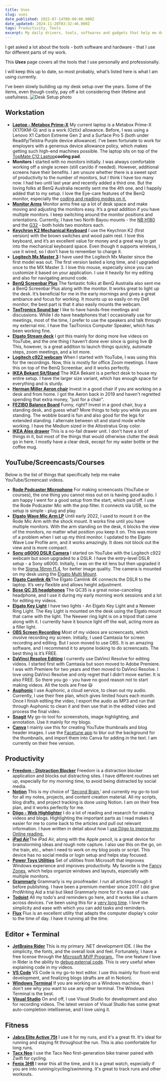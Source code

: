 ```yaml
---
title: Uses
slug: uses
date_published: 2022-07-14T00:00:00.000Z
date_updated: 2024-11-28T03:32:46.000Z
tags: Productivity, Tools
excerpt: My daily drivers, tools, softwares and gadgets that help me do what I do. I do keep changing things often, so plan to keep this page updated as it happens.
---
```


I get asked a lot about the tools - both software and hardware - that I use for different parts of my work.

This ***Uses*** page covers all the tools that I use personally and professionally.

I will keep this up to date, so most probably, what’s listed here is what I am using currently.

I’ve been slowly building up my desk setup over the years. Some of the items, even though costly, pay off a lot considering their lifetime and usefulness.
![Desk Setup photo](__GHOST_URL__/content/images/desk-setup.jpg)
## Workstation

- [**Laptop - Metabox Prime-X**](https://www.metabox.com.au/store/Prime-X-Range)
My current laptop is a Metabox Prime-X (X170KM-G) and is a work (Oztix) allowance. Before, I was using a Lenovo X1 Carbon Extreme Gen 2 and a Surface Pro 5 (both under Readify/Telstra Purple device allowance).
I’ve been fortunate to work for employers with a generous device allowance policy, which makes getting such high-end machines possible. The laptop sits on top of the [TopMate C12 Laptop](https://www.amazon.com.au/TopMate-Notebook-Adjustable-15-6-17-3-Laptops-Ice/dp/B09QPP3CDL)**cooling pad**.
- **Monitors**
I started with no monitors initially. I was always comfortable working off a single screen (still can/do if needed). However, additional screens have their benefits. I am unsure whether there is a sweet spot of productivity to the number of monitors, but I think I have too many now. I had two until last year and recently added a third one. But the loving folks at BenQ Australia recently sent me the 4th one, and I happily added that to my setup. I love the Eye-care features of the BenQ monitor, especially the [coding and reading modes on it.](https://www.youtube.com/shorts/hS7fTZRYZ0w)
- [**Monitor Arms**](https://www.amazon.com.au/s?k=North+Bayou)
Monitor arms free up a lot of desk space and make moving and adjusting the monitors easy. It’s a great addition if you have multiple monitors. I keep switching around the monitor positions and orientations. Currently, I have two North Bayou mounts - the [NB H180](https://www.amazon.com.au/Monitor-Motion-Swivel-Spring-Computer/dp/B0714DN1QH) and the [G32](https://www.amazon.com.au/gp/product/B0719KWZX9/) - both holds two monitors each.
- **[Keychron K2 Mechanical Keyboard](https://www.keychron.com/products/keychron-k2-wireless-mechanical-keyboard)**
I use the Keychron K2 (first version) with the brown switches and wood palm rest. I love this keyboard, and it’s an excellent value for money and a great way to get into the mechanical keyboard space. Even though it supports wireless, I use it wired, so I don’t have to remember to charge it.
- [**Logitech Mx Master 3**](https://www.logitech.com/en-au/products/mice.html)
I have used the Logitech Mx Master since the first model was out. The first version lasted a long time, and I upgraded once to the MX Master 3. I love this mouse, especially since you can customize it based on your application. I use it heavily for my editing and also for navigating around code.
- [**BenQ Screenbar Plus**](https://www.benq.com/en-au/lamps/computer-desklamp/screenbar-plus.html)
The fantastic folks at BenQ Australia also sent me a BenQ Screenbar Plus along with the monitor. It works great to light up the desk. It’s beneficial for me in the early mornings and gives a great ambiance and focus for working. It mounts up so easily on my Dell monitor; the best part is that it also easily mounts the webcam.
- **[TaoTronics Sound bar](https://www.taotronics.com/products/tt-sk028-pc-soundbar)**
I like to have hands-free meetings and discussions. While I do have headphones that I occasionally use for meetings, most of the time, I prefer to use the speakers and talk through my external mic. I have the TaoTronics Computer Speaker, which has been working fine.
- [**Elgato Stream deck**](https://www.elgato.com/en/stream-deck)
I got this mainly for doing more live videos on YouTube, and the one thing I haven’t done ever since is going live 😄 This, however, is a great addition to launch things quickly, automate steps, zoom meetings, and a lot more.
- [**Logitech c922 webcam**](https://www.logitech.com/en-au/products/webcams/c922-pro-stream-webcam.960-001090.html)
When I started with YouTube, I was using this for the recordings. Now, this is mostly for office Zoom meetings. I have this on top of the BenQ Screenbar, and it works perfectly.
- [**IKEA Bekant Sit/Stand**](https://www.ikea.com/au/en/p/bekant-desk-sit-stand-white-s09222577/)
The IKEA Bekant is a perfect desk to house my entire setup. I have the larger size variant, which has enough space for everything and is sturdy.
- [**Herman Miller Aeron chair**](https://www.hermanmiller.com/en_au/products/seating/office-chairs/aeron-chairs/)
Invest in a good chair if you are working on a desk and from home. I got the Aeron back in 2019 and haven't regretted spending that extra money, "just for a chair".
- [**FEZIBO Balance Board**](https://www.fezibo.com/products/fezibo-standing-desk-mat-anti-fatigue-bar)
Funny, right? Invest in a good chair, buy a standing desk, and guess what? More things to help you while you are standing. The wobble board is fun and also good for the legs for extended standing. I alternate between sit and stand mode while working. I have the Medium sized in the Altostratus Gray color.
- [**IKEA Alex drawer**](https://www.ikea.com/au/en/p/alex-drawer-unit-white-40473549/)
This is a no-fail drawer unit. I don't have a lot of things in it, but most of the things that would otherwise clutter the desk go in here. I mostly have a clear desk, except for my water bottle or the coffee mug.

## YouTube/Screencasts/Courses

Below is the list of things that specifically help me make YouTube/Screencast videos.

- [**Rode Podcaster Microphone**](https://rode.com/en/microphones/usb/podcaster)
For making screencasts (YouTube or courses), the one thing you cannot miss out on is having good audio. I am happy I went for a good setup from the start, which paid off. I use the Rode Podcaster Mic with the pop filter. It connects via USB, so the setup is simple - plug and play.
- [**Elgato Wave Mic Arm LP**](https://www.elgato.com/en/wave-mic-arm-lp)
Until early 2022, I used to mount it on the Rode Mic Arm with the shock mount. It works fine until you have multiple monitors. With the arm standing on the desk, it blocks the view of the monitors, no matter what position you keep it on. This was more of a problem when I set up my third monitor. I updated to the Elgato Wave Low Profile arm, and it works amazingly. It does not block out the view and is more compact.
- [**Sony α6000 DSLR Camera**](https://www.sony.com.au/electronics/interchangeable-lens-cameras/ilce-6000-body-kit)
I started on YouTube with the Logitech c922 webcam but soon upgraded to a DSLR. I have the entry-level DSLR setup - a Sony α6000. Initially, I was on the kit lens but then upgraded it to the [Sigma 16mm f1.4](https://sigmaphoto.com.au/products/4402965/sigma-16mm-f-1-4-dc-dn-contemporary-lens-for-sony-e-mount), for better image quality. The camera is mounted on my desk using the [Elgato Multi Mount](https://www.elgato.com/en/multi-mount-system).
- [**Elgato Camlink 4k**](https://www.elgato.com/en/cam-link-4k)The Elgato Camlink 4K connects the DSLR to the laptop. It’s very flexible and allows height adjustment.
- [**Bose QC 35 headphones**](https://www.bose.com.au/en_au/products/headphones/over_ear_headphones/quietcomfort-35-wireless-ii.html)
The QC35 is a great noise-canceling headphone, and I use it during my early morning work sessions and a lot for editing my videos.
- [**Elgato Key Light**](https://www.elgato.com/en/key-light)
I have two lights - An Elgato Key Light and a Neewer Ring Light. The Key Light is mounted on the desk using the Elgato mount that came with the light. The Neewer ring light is on a tripod that came along with it. I currently have it bounce light off the wall, acting more as a filler light.
- [**OBS Screen Recording**](https://obsproject.com/)
Most of my videos are screencasts, which involve recording my screen. Initially, I used Camtasia for screen recording and editing. But I soon moved to use OBS. It is an amazing software, and I recommend it to anyone looking to do screencasts. The best thing is it’s FREE.
- [**DaVinci Resolve Editing**](https://www.blackmagicdesign.com/products/davinciresolve)
I currently use DaVinci Resolve for editing videos. I started first with Camtasia but soon moved to Adobe Premiere. I was with Premiere for two years and then moved to DaVinci Resolve. I love using DaVinci Resolve and only regret that I didn’t move earlier. It is also FREE. So there you go - you have no good reason not to start making videos. All the tools are Free 😃
- [**Auphonic**](https://auphonic.com/)
I use Auphonic, a cloud service, to clean out my audio. Currently, I use their free plan, which gives limited hours each month. Once I finish editing the video, I export the audio as MP3 and run that through Auphonic to clean it and then use that in the edited video and process the final video.
- [**Snagit**](https://www.techsmith.com/store/snagit)
My go-to tool for screenshots, image highlighting, and annotation. Use it mainly for my blogs.
- [**Canva**](https://www.canva.com/)
I mainly use this for creating YouTube thumbnails and blog header images. I use the [Facetune app](https://www.facetuneapp.com/) to blur out the background for the thumbnails, and import them into Canva for adding in the text. I am currently on their free version.

## Productivity

- [**Freedom - Distraction Blocker**](https://freedom.to/)
Freedom is a distraction blocker application and blocks out distracting sites. I have different routines set up, especially for my morning time, to avoid being distracted by social media.
- [**Notion**](https://www.notion.so/)
This is my choice of '[Second Brain](https://www.getrevue.co/profile/rahulpnath/issues/rahul-s-october-newsletter-824640),' and currently my go-to tool for all my notes, projects, and content creation material. All my scripts, blog drafts, and project tracking is done using Notion. I am on their free plan, and it works perfectly for me.
- [**Diigo - Web Highlighter**](https://www.diigo.com/)
I do a lot of reading and research for making videos and blogs. Highlighting the important parts as I read makes it easier for me to come back to the articles and pull out relevant information. I have written in detail about how I [use Diigo to improve my Online reading.](__GHOST_URL__/blog/why-i-chose-diigo/)
- [**iPad Air**](https://support.apple.com/kb/SP828?locale=en_US)The iPad Air, along with the Apple pencil, is a great device for brainstorming ideas and rough note capture. I also use this on the go, on the train, etc., when I need to work on my blog posts or script. This device has no social media or login setup and helps stay focused.
- [**Power Toys Utilities**](https://docs.microsoft.com/en-us/windows/powertoys/)
Set of utilities from Microsoft that improves Windows experience and improves productivity. My favorite is the [Fancy Zones](https://docs.microsoft.com/en-us/windows/powertoys/fancyzones), which helps organize windows and layouts, especially with multiple monitors.
- [**Grammarly**](https://www.grammarly.com/)
Grammarly is my proofreader. I run all articles through it before publishing. I have been a premium member since 2017. I did give ProWriting Aid a trial but liked Grammarly more for it's ease of use.
- [**Todoist**](http://todoist.com/)
All my todo's and reminders go here, and it works like a charm across devices. I've been using this for a [very long time](__GHOST_URL__/blog/todoist-manage-your-todo-list/). I love the simplicity and ease with which you can add tasks and reminders.
- [**Flux**](https://justgetflux.com/)
Flux is an excellent utility that adapts the computer display's color to the time of day. I have it running all the time.

## Editor + Terminal

- [**JetBrains Rider**](https://www.jetbrains.com/rider/)
This is my primary .NET development IDE. I like the simplicity, the fonts, and the overall look and feel. Fortunately, I have a free license through the [Microsoft MVP Program.](https://mvp.microsoft.com/en-us/PublicProfile/5003875?fullName=Rahul%20Nath). The one feature I love in Rider is the ability to [debug external code](https://www.jetbrains.com/help/rider/Debugging_External_Code.html). This is very useful when explaining code in my videos.
- [**VS Code**](https://code.visualstudio.com/)
VS Code is my go-to text editor. I use this mainly for front-end development, and finalizing blogs (drafts are all in Notion).
- [**Windows Terminal**](__GHOST_URL__/blog/setting-up-windows-terminal/)
If you are working on a Windows machine, then I don't see why you want to use any other terminal. The Windows Terminal is the best.
- [**Visual Studio**](https://visualstudio.microsoft.com/)
On and off, I use Visual Studio for development and also for recording videos. The latest version of Visual Studio has some great auto-completion intellisense, and I love using it.

## Fitness

- [**Jabra Elite Active 75t**](https://www.jabra.com.au/bluetooth-headsets/jabra-elite-active-75t)
I use it for my runs, and it's a great fit. It's ideal for running and staying fit throughout the run. This is also comfortable for long runs.
- [**Tacx Neo**](https://www.garmin.com/en-AU/p/701670)
I use the Tacx Neo first-generation bike trainer paired with Zwift for cycling.
- [**Fenix 3HR**](https://www.garmin.com/en-AU/p/545480)
I wear this all the time, and it is a great watch, especially if you are into running/cycling/swimming. It's great to track runs and other workouts.
